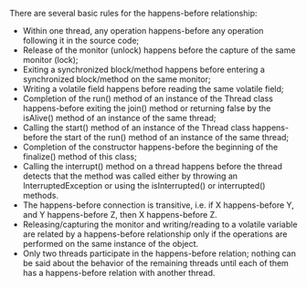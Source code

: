 There are several basic rules for the happens-before relationship:

- Within one thread, any operation happens-before any operation following it in the source code;
- Release of the monitor (unlock) happens before the capture of the same monitor (lock);
- Exiting a synchronized block/method happens before entering a synchronized block/method on the same monitor;
- Writing a volatile field happens before reading the same volatile field;
- Completion of the run() method of an instance of the Thread class happens-before exiting the join() method or returning false by the isAlive() method of an instance of the same thread;
- Calling the start() method of an instance of the Thread class happens-before the start of the run() method of an instance of the same thread;
- Completion of the constructor happens-before the beginning of the finalize() method of this class;
- Calling the interrupt() method on a thread happens before the thread detects that the method was called either by throwing an InterruptedException or using the isInterrupted() or interrupted() methods.
- The happens-before connection is transitive, i.e. if X happens-before Y, and Y happens-before Z, then X happens-before Z.
- Releasing/capturing the monitor and writing/reading to a volatile variable are related by a happens-before relationship only if the operations are performed on the same instance of the object.
- Only two threads participate in the happens-before relation; nothing can be said about the behavior of the remaining threads until each of them has a happens-before relation with another thread.